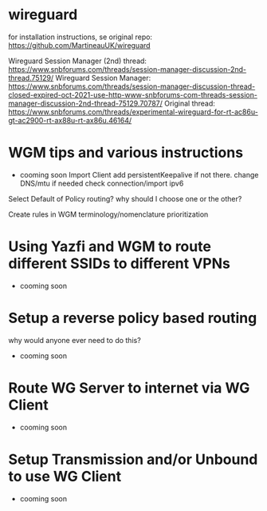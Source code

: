 # wireguard

for installation instructions, se original repo: https://github.com/MartineauUK/wireguard

Wireguard Session Manager (2nd) thread: https://www.snbforums.com/threads/session-manager-discussion-2nd-thread.75129/
Wireguard Session Manager: https://www.snbforums.com/threads/session-manager-discussion-thread-closed-expired-oct-2021-use-http-www-snbforums-com-threads-session-manager-discussion-2nd-thread-75129.70787/
Original thread: https://www.snbforums.com/threads/experimental-wireguard-for-rt-ac86u-gt-ac2900-rt-ax88u-rt-ax86u.46164/

# WGM tips and various instructions
- cooming soon
Import Client
  add persistentKeepalive if not there.
  change DNS/mtu if needed
  check connection/import
  ipv6
  
Select Default of Policy routing?
  why should I choose one or the other?
  
Create rules in WGM
  terminology/nomenclature
  prioritization


# Using Yazfi and WGM to route different SSIDs to different VPNs
- cooming soon

# Setup a reverse policy based routing
why would anyone ever need to do this?
- cooming soon

# Route WG Server to internet via WG Client
- cooming soon

# Setup Transmission and/or Unbound to use WG Client
- cooming soon
